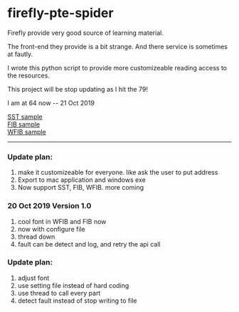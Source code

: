 # firefly-pte-spider

Firefly provide very good source of learning material.

The front-end they provide is a bit strange. And there service is sometimes at fautly.

I wrote this python script to provide more customizeable reading access to the resources.

This project will be stop updating as I hit the 79!

I am at 64 now -- 21 Oct 2019

[SST sample](https://drive.google.com/file/d/1XbvgjxDR0t1_FmYk1h0kBaSbGl7n2qEq/view?usp=sharing "SST sample")  
[FIB sample](https://drive.google.com/file/d/1hrVhjw9jmyWFp2IXkQdw67Ql-qDpFlTF/view?usp=sharing "FIB sample")  
[WFIB sample](https://drive.google.com/file/d/1oUe1JORjOVbyeOKFNmRHnS24fccE0dyg/view?usp=sharing "WFIB sample")

---

### Update plan:

1. make it customizeable for everyone. like ask the user to put address
2. Export to mac application and windows exe
3. Now support SST, FIB, WFIB. more coming

### 20 Oct 2019 Version 1.0

1. cool font in WFIB and FIB now
2. now with configure file
3. thread down
4. fault can be detect and log, and retry the api call

### Update plan:

1. adjust font
2. use setting file instead of hard coding
3. use thread to call every part
4. detect fault instead of stop writing to file
